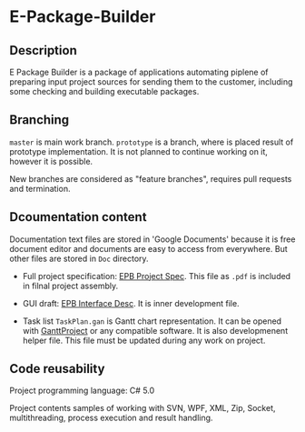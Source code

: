 # E-Package-Builder

## Description

E Package Builder is a package of applications automating piplene of preparing input project sources for sending them to the customer, including some checking and building executable packages.

## Branching

`master` is main work branch. `prototype` is a branch, where is placed result of prototype implementation. It is not planned to continue working on it, however it is possible.

New branches are considered as "feature branches", requires pull requests and termination.

## Dcoumentation content

Documentation text files are stored in 'Google Documents' because it is free document editor and documents are easy to access from everywhere. But other files are stored in `Doc` directory.

* Full project specification: [EPB Project Spec](https://docs.google.com/document/d/1xgHXwJyjObGUEnzt0dRfO7efVcofKx1lMdDUTKrbd90/edit#heading=h.izvlyqmhj6ll).
This file as `.pdf` is included in filnal project assembly.

* GUI draft: [EPB Interface Desc](https://docs.google.com/document/d/1-3rDXmvV2DhoLm1gyALbXbEhc4JTYienIExiljF1Zs8/edit?ts=56e18a47).
It is inner development file.

* Task list `TaskPlan.gan` is Gantt chart representation. It can be opened with [GanttProject](https://www.ganttproject.biz/) or any compatible software. It is also developmenent helper file. This file must be updated during any work on project.

## Code reusability

Project programming language: C# 5.0

Project contents samples of working with SVN, WPF, XML, Zip, Socket, multithreading, process execution and result handling.
